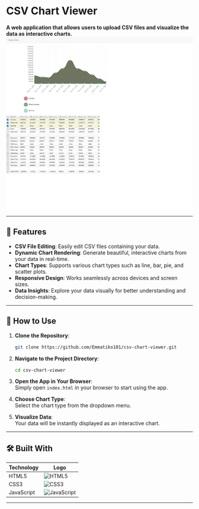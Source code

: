 # CSV Chart Viewer  

**A web application that allows users to upload CSV files and visualize the data as interactive charts.**  
![screenshot](screenshot.png)

---

## 🌟 Features  

- **CSV File Editing**: Easily edit CSV files containing your data.  
- **Dynamic Chart Rendering**: Generate beautiful, interactive charts from your data in real-time.  
- **Chart Types**: Supports various chart types such as line, bar, pie, and scatter plots.  
- **Responsive Design**: Works seamlessly across devices and screen sizes.  
- **Data Insights**: Explore your data visually for better understanding and decision-making.  
---

## 🚀 How to Use  

1. **Clone the Repository**:  
   ```bash  
   git clone https://github.com/Emmatiko101/csv-chart-viewer.git  
   ```  

2. **Navigate to the Project Directory**:  
   ```bash  
   cd csv-chart-viewer  
   ```  

3. **Open the App in Your Browser**:  
   Simply open `index.html` in your browser to start using the app.   

4. **Choose Chart Type**:  
   Select the chart type from the dropdown menu.  

5. **Visualize Data**:  
   Your data will be instantly displayed as an interactive chart.  

---

## 🛠️ Built With  

| **Technology**      | **Logo**                                  |  
|----------------------|-------------------------------------------|  
| HTML5               | ![HTML5](https://img.shields.io/badge/HTML5-E34F26?style=for-the-badge&logo=html5&logoColor=white) |  
| CSS3                | ![CSS3](https://img.shields.io/badge/CSS3-1572B6?style=for-the-badge&logo=css3&logoColor=white) |  
| JavaScript          | ![JavaScript](https://img.shields.io/badge/JavaScript-F7DF1E?style=for-the-badge&logo=javascript&logoColor=black) |  
---
